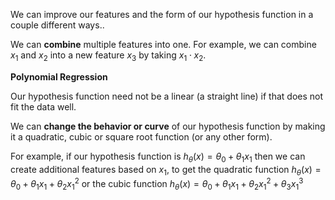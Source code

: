 We can improve our features and the form of our hypothesis function in a couple different ways..

We can **combine** multiple features into one. For example, we can combine $x_1$ and $x_2$ into a new feature $x_3$ by taking $x_1\cdot x_2$.

**Polynomial Regression**

Our hypothesis function need not be a linear (a straight line) if that does not fit the data well.

We can **change the behavior or curve** of our hypothesis function by making it a quadratic, cubic or square root function (or any other form).

For example, if our hypothesis function is $h_\theta(x)=\theta_0+\theta_1x_1$ then we can create additional features based on $x_1$, to get the quadratic function $h_\theta(x)=\theta_0+\theta_1x_1+\theta_2x_1^2$ or the cubic function $h_\theta(x)=\theta_0+\theta_1x_1+\theta_2x_1^2+\theta_3x^3_1$

